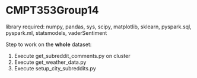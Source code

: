 # CMPT353Group14
library required: numpy, pandas, sys, scipy, matplotlib, sklearn, pyspark.sql, pyspark.ml, statsmodels, vaderSentiment

Step to work on the **whole** dataset:
1. Execute get_subreddit_comments.py on cluster
2. Execute get_weather_data.py
3. Execute setup_city_subreddits.py
